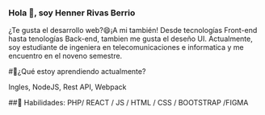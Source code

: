 ### Hola  👋, soy Henner Rivas Berrio
  ¿Te gusta el desarrollo web?😄¡A mi también! Desde tecnologías Front-end hasta tenologías Back-end, tambien me gusta el deseño UI. 
Actualmente, soy estudiante de ingeniera en telecomunicaciones e informatica y me encuentro en el noveno semestre.


#🌱¿Qué estoy aprendiendo actualmente?


Ingles,
NodeJS,
Rest API,
Webpack

##🔭 Habilidades: 
PHP/ REACT / JS / HTML / CSS / BOOTSTRAP /FIGMA
